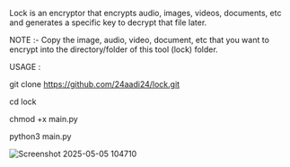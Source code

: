 Lock is an encryptor that encrypts audio, images, videos, documents, etc and generates a specific key to decrypt that file later.

NOTE :- Copy the image, audio, video, document, etc that you want to encrypt into the directory/folder of this tool (lock) folder. 

USAGE :

git clone https://github.com/24aadi24/lock.git

cd lock

chmod +x main.py

python3 main.py

![Screenshot 2025-05-05 104710](https://github.com/user-attachments/assets/9f073191-f962-4bb0-bc4d-c4a541f0aa1b)
